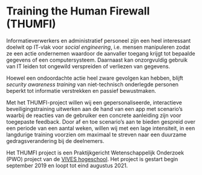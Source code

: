 # Training the Human Firewall (THUMFI)

Informatieverwerkers en administratief personeel zijn een heel interessant doelwit op IT-vlak voor *social engineering*, i.e. mensen manipuleren zodat ze een actie ondernemen waardoor de aanvaller toegang krijgt tot bepaalde gegevens of een computersysteem. Daarnaast kan onzorgvuldig gebruik van IT leiden tot ongewild verspreiden of verliezen van gegevens. 

Hoewel een ondoordachte actie heel zware gevolgen kan hebben, blijft *security awareness training* van niet-technisch onderlegde personen beperkt tot informatie verstrekken en passief bewustmaken.

Met het THUMFI-project willen wij een gepersonaliseerde, interactieve beveiligingstraining uitwerken aan de hand van een app met scenario’s waarbij de reacties van de gebruiker een concrete aanleiding zijn voor toegepaste feedback. Door af en toe scenario’s aan te bieden gespreid over een periode van een aantal weken, willen wij met een lage intensiteit, in een langdurige training voorzien om maximaal te streven naar een duurzame gedragsverandering bij de deelnemers.

Het THUMFI project is een Praktijkgericht Wetenschappelijk Onderzoek (PWO) project van de [VIVES hogeschool](https://www.vives.be). Het project is gestart begin september 2019 en loopt tot eind augustus 2021. 